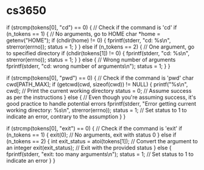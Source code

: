 # cs3650

if (strcmp(tokens[0], "cd") == 0) { // Check if the command is 'cd'
        if (n_tokens == 1) { // No arguments, go to HOME
            char *home = getenv("HOME");
            if (chdir(home) != 0) {
                fprintf(stderr, "cd: %s\n", strerror(errno));
                status = 1;
            }
        } else if (n_tokens == 2) { // One argument, go to specified directory
            if (chdir(tokens[1]) != 0) {
                fprintf(stderr, "cd: %s\n", strerror(errno));
                status = 1;
            }
        } else { // Wrong number of arguments
            fprintf(stderr, "cd: wrong number of arguments\n");
            status = 1;
        }
    }

if (strcmp(tokens[0], "pwd") == 0) { // Check if the command is 'pwd'
        char cwd[PATH_MAX];
        if (getcwd(cwd, sizeof(cwd)) != NULL) {
            printf("%s\n", cwd); // Print the current working directory
            status = 0; // Assume success as per the instructions
        } else {
            // Even though you're assuming success, it's good practice to handle potential errors
            fprintf(stderr, "Error getting current working directory: %s\n", strerror(errno));
            status = 1; // Set status to 1 to indicate an error, contrary to the assumption
        }
    }

if (strcmp(tokens[0], "exit") == 0) { // Check if the command is 'exit'
        if (n_tokens == 1) {
            exit(0); // No arguments, exit with status 0
        } else if (n_tokens == 2) {
            int exit_status = atoi(tokens[1]); // Convert the argument to an integer
            exit(exit_status); // Exit with the provided status
        } else {
            fprintf(stderr, "exit: too many arguments\n");
            status = 1; // Set status to 1 to indicate an error
        }
    }
